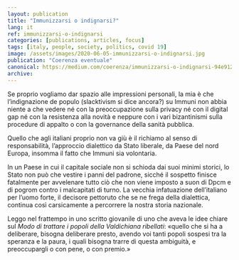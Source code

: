 ```yaml
---
layout: publication
title: "Immunizzarsi o indignarsi?"
lang: it
ref: immunizzarsi-o-indignarsi
categories: [publications, articles, focus]
tags: [italy, people, society, politics, covid 19]
image: /assets/images/2020-06-05-immunizzarsi-o-indignarsi.jpg
publication: "Coerenza eventuale"
canonical: https://medium.com/coerenza/immunizzarsi-o-indignarsi-94e912160afd
archive:
---
```


Se proprio vogliamo dar spazio alle impressioni personali, la mia è che l’indignazione de populo (slacktivism si dice ancora?) su Immuni non abbia niente a che vedere né con la preoccupazione sulla privacy né con il digital gap né con la resistenza alla novità e neppure con i vari bizantinismi sulla procedure di appalto o con la governance della sanità pubblica.

Quello che agli italiani proprio non va giù è il richiamo al senso di responsabilità, l’approccio dialettico da Stato liberale, da Paese del nord Europa, insomma il fatto che Immuni sia volontaria.

In un Paese in cui il capitale sociale non si schioda dai suoi minimi storici, lo Stato non può che vestire i panni del padrone, sicché il sospetto finisce fatalmente per avvelenare tutto ciò che non viene imposto a suon di Dpcm e di pogrom contro i malcapitati di turno. La vecchia infatuazione dell’italiano per l’uomo forte, il decisore pettoruto che se ne frega della dialettica, continua così carsicamente a percorrere la nostra storia nazionale.

Leggo nel frattempo in uno scritto giovanile di uno che aveva le idee chiare sul *Modo di trattare i popoli della Valdichiana ribellati*: «quello che si ha a deliberare, bisogna deliberare presto, avendo voi tanti popoli sospesi tra la speranza e la paura, i quali bisogna trarre di questa ambiguità, e preoccupargli o con pene, o con premio.»
